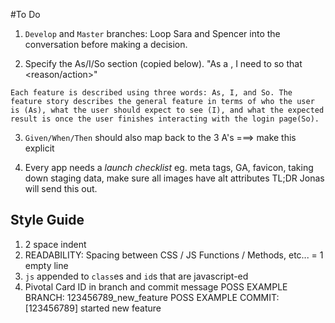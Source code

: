 #To Do

1) `Develop` and `Master` branches: Loop Sara and Spencer into the conversation before making a decision.

2) Specify the As/I/So section (copied below). "As a <role>, I need to <do smtg> so that <reason/action>"

```
Each feature is described using three words: As, I, and So. The feature story describes the general feature in terms of who the user is (As), what the user should expect to see (I), and what the expected result is once the user finishes interacting with the login page(So).
```

3) `Given/When/Then` should also map back to the 3 A's ===> make this explicit

4) Every app needs a *launch checklist*
eg. meta tags, GA, favicon, taking down staging data, make sure all images have alt attributes
TL;DR Jonas will send this out.

## Style Guide

1) 2 space indent
2) READABILITY: Spacing between CSS / JS Functions / Methods, etc... = 1 empty line
3) `js` appended to `class`es and `id`s that are javascript-ed
4) Pivotal Card ID in branch and commit message
      POSS EXAMPLE BRANCH: 123456789_new_feature
      POSS EXAMPLE COMMIT: [123456789] started new feature
